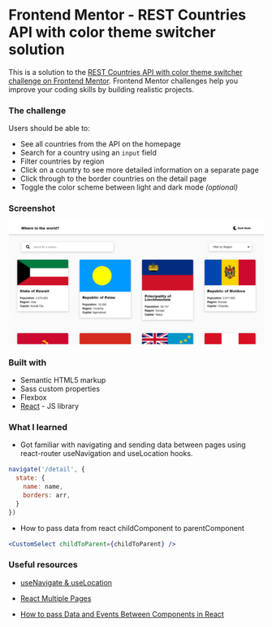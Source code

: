 # Frontend Mentor - REST Countries API with color theme switcher solution

This is a solution to the [REST Countries API with color theme switcher challenge on Frontend Mentor](https://www.frontendmentor.io/challenges/rest-countries-api-with-color-theme-switcher-5cacc469fec04111f7b848ca). Frontend Mentor challenges help you improve your coding skills by building realistic projects. 

### The challenge

Users should be able to:

- See all countries from the API on the homepage
- Search for a country using an `input` field
- Filter countries by region
- Click on a country to see more detailed information on a separate page
- Click through to the border countries on the detail page
- Toggle the color scheme between light and dark mode *(optional)*

### Screenshot

![](./screenshot.png)

### Built with

- Semantic HTML5 markup
- Sass custom properties
- Flexbox
- [React](https://reactjs.org/) - JS library

### What I learned
- Got familiar with navigating and sending data between pages using react-router useNavigation and useLocation hooks.

```js
navigate('/detail', {
  state: {
    name: name,
    borders: arr,
  }
})
```
- How to pass data from react childComponent to parentComponent
```jsx
<CustomSelect childToParent={childToParent} />
```


### Useful resources

- [useNavigate & useLocation](https://dev.to/cjreads665/usenavigatenavigate-and-uselocation-in-react-router-v6-lip) 

- [React Multiple Pages](https://isotropic.co/react-multiple-pages/)

- [How to pass Data and Events Between Components in React](https://www.freecodecamp.org/news/pass-data-between-components-in-react/)
